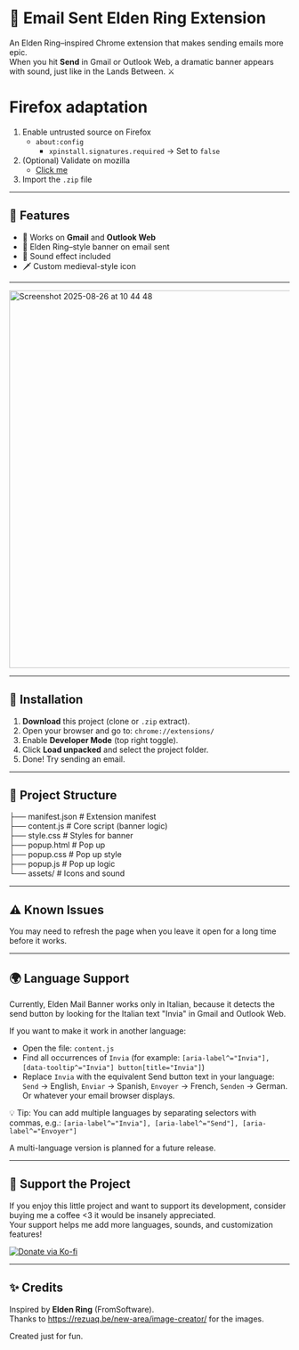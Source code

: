 # 📜 Email Sent Elden Ring Extension
An Elden Ring–inspired Chrome extension that makes sending emails more epic.  
When you hit **Send** in Gmail or Outlook Web, a dramatic banner appears with sound, just like in the Lands Between. ⚔️

# Firefox adaptation

1. Enable untrusted source on Firefox
    - `about:config`
        - `xpinstall.signatures.required` -> Set to `false`
2. (Optional) Validate on mozilla
    - [Click me](https://addons.mozilla.org/en-US/developers/addon/validate)
3. Import the `.zip` file

---

## 🚀 Features
- 📨 Works on **Gmail** and **Outlook Web**  
- 📜 Elden Ring–style banner on email sent  
- 🎵 Sound effect included  
- 🗡 Custom medieval-style icon  

---

<img width="1440" height="678" alt="Screenshot 2025-08-26 at 10 44 48" src="https://github.com/user-attachments/assets/9527aa19-a714-4f5b-af28-ae552a788465" />

---

## 🔧 Installation
1. **Download** this project (clone or `.zip` extract).  
2. Open your browser and go to: `chrome://extensions/`  
3. Enable **Developer Mode** (top right toggle).  
4. Click **Load unpacked** and select the project folder.  
5. Done! Try sending an email.


---

## 📂 Project Structure
├── manifest.json # Extension manifest<br>
├── content.js # Core script (banner logic)<br>
├── style.css # Styles for banner<br>
├── popup.html # Pop up <br>
├── popup.css # Pop up style <br>
├── popup.js # Pop up logic <br>
└── assets/ # Icons and sound<br>

---

## ⚠️ Known Issues
You may need to refresh the page when you leave it open for a long time before it works.  

---

## 🌍 Language Support
Currently, Elden Mail Banner works only in Italian, because it detects the send button by looking for the Italian text "Invia" in Gmail and Outlook Web.

If you want to make it work in another language:

- Open the file: `content.js`
- Find all occurrences of `Invia` (for example: `[aria-label^="Invia"], [data-tooltip^="Invia"] button[title="Invia"]`)
- Replace `Invia` with the equivalent Send button text in your language: `Send` → English, `Enviar` → Spanish, `Envoyer` → French, `Senden` → German. Or whatever your email browser displays.

💡 Tip: You can add multiple languages by separating selectors with commas, e.g.: `[aria-label^="Invia"], [aria-label^="Send"], [aria-label^="Envoyer"]`

A multi-language version is planned for a future release.

---

## 💖 Support the Project
If you enjoy this little project and want to support its development, consider buying me a coffee <3 it would be insanely appreciated.  
Your support helps me add more languages, sounds, and customization features!

[![Donate via Ko-fi](https://ko-fi.com/img/githubbutton_sm.svg)](https://ko-fi.com/mettignis)


---


## ✨ Credits
Inspired by **Elden Ring** (FromSoftware).<br>
Thanks to https://rezuaq.be/new-area/image-creator/ for the images.

Created just for fun.  

